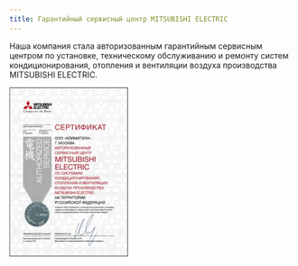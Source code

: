 ```yaml
---
title: Гарантийный сервисный центр MITSUBISHI ELECTRIC
---
```


Наша компания стала авторизованным гарантийным сервисным центром по установке, техническому обслуживанию и ремонту систем кондиционирования, отопления и вентиляции воздуха производства MITSUBISHI ELECTRIC.

![сертификат](/images/news/003.jpg "сертификат")
